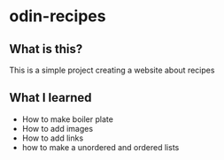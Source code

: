 # odin-recipes

## What is this?

This is a simple project creating a website about recipes

## What I learned

- How to make boiler plate
- How to add images
- How to add links
- how to make a unordered and ordered lists
